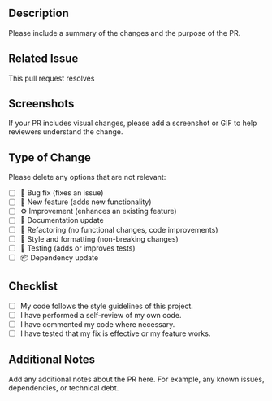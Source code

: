 ## Description

Please include a summary of the changes and the purpose of the PR.

## Related Issue

This pull request resolves <!-- issue number(s), e.g., #15, closes #30, fixes #25 -->

## Screenshots

If your PR includes visual changes, please add a screenshot or GIF to help reviewers understand the change.

## Type of Change

Please delete any options that are not relevant:

- [ ] 🐛 Bug fix (fixes an issue)
- [ ] 🚀 New feature (adds new functionality)
- [ ] ⚙️ Improvement (enhances an existing feature)
- [ ] 📄 Documentation update
- [ ] 🧹 Refactoring (no functional changes, code improvements)
- [ ] 🎨 Style and formatting (non-breaking changes)
- [ ] 🧪 Testing (adds or improves tests)
- [ ] 📦 Dependency update

## Checklist

- [ ] My code follows the style guidelines of this project.
- [ ] I have performed a self-review of my own code.
- [ ] I have commented my code where necessary.
- [ ] I have tested that my fix is effective or my feature works.

## Additional Notes

Add any additional notes about the PR here. For example, any known issues, dependencies, or technical debt.
